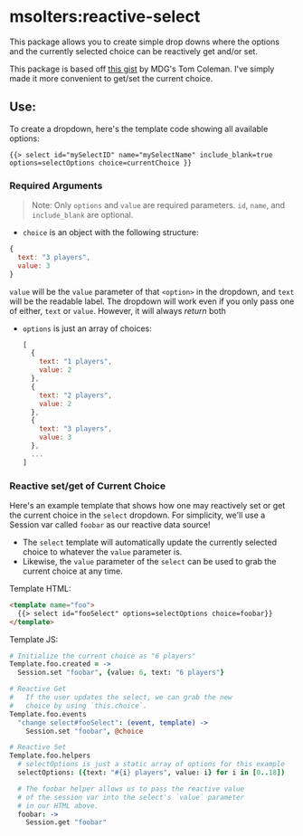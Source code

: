 # msolters:reactive-select

This package allows you to create simple drop downs where the options and the currently selected choice can be reactively get and/or set.

This package is based off [this gist](https://gist.github.com/tmeasday/3368472) by MDG's Tom Coleman.  I've simply made it more convenient to get/set the current choice.

## Use:
To create a dropdown, here's the template code showing all available options:

```
{{> select id="mySelectID" name="mySelectName" include_blank=true options=selectOptions choice=currentChoice }}
```


### Required Arguments
> Note: Only `options` and `value` are required parameters. `id`, `name`, and `include_blank` are optional.

*  `choice` is an object with the following structure:
  ```js
  {
    text: "3 players",
    value: 3
  }
  ```
  `value` will be the `value` parameter of that `<option>` in the dropdown, and `text` will be the readable label.  The dropdown will work even if you only pass one of either, `text` or `value`.  However, it will always *return* both
* `options` is just an array of choices:
  ```js
  [
    {
      text: "1 players",
      value: 2
    },
    {
      text: "2 players",
      value: 2
    },
    {
      text: "3 players",
      value: 3
    },
    ...
  ]
  ```

### Reactive set/get of Current Choice
Here's an example template that shows how one may reactively set or get the current choice in the `select` dropdown.  For simplicity, we'll use a Session var called `foobar` as our reactive data source!

*  The `select` template will automatically update the currently selected choice to whatever the `value` parameter is.
*  Likewise, the `value` parameter of the `select` can be used to grab the current choice at any time.

Template HTML:

```html
<template name="foo">
  {{> select id="fooSelect" options=selectOptions choice=foobar}}
</template>
```

Template JS:

```coffeescript
# Initialize the current choice as "6 players"
Template.foo.created = ->
  Session.set "foobar", {value: 6, text: "6 players"}

# Reactive Get
#   If the user updates the select, we can grab the new
#   choice by using `this.choice`.
Template.foo.events
  "change select#fooSelect": (event, template) ->
    Session.set "foobar", @choice

# Reactive Set
Template.foo.helpers
  # selectOptions is just a static array of options for this example
  selectOptions: ({text: "#{i} players", value: i} for i in [0..18])

  # The foobar helper allows us to pass the reactive value
  # of the session var into the select's `value` parameter
  # in our HTML above.
  foobar: ->
    Session.get "foobar"
```
